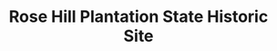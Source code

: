 ---
layout: repo
title: "Rose Hill Plantation State Historic Site"
id: 2178
permalink: repos/2178/
---